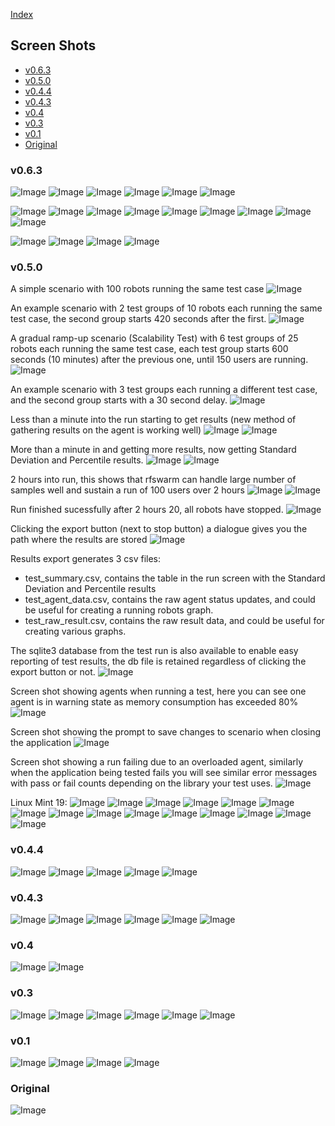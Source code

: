 
[Index](README.md)

## Screen Shots

- [v0.6.3](#v063)
- [v0.5.0](#v050)
- [v0.4.4](#v044)
- [v0.4.3](#v043)
- [v0.4](#v04)
- [v0.3](#v03)
- [v0.1](#v01)
- [Original](#Original)

### v0.6.3

![Image](Images/MacOS_Plan_New_v0.6.3.png)
![Image](Images/MacOS_Plan_saved_opened_v0.6.3.png)
![Image](Images/MacOS_Plan_v0.6.3_150u_25per10min.png)
![Image](Images/MacOS_Plan_v0.6.3_20u_delay_example.png)
![Image](Images/MacOS_Plan_v0.6.3_Test_Settings.png)
![Image](Images/MacOS_Plan_v0.6.3_Test_Settings_Filter_Rules.png)

![Image](Images/MacOS_Run_Start_v0.6.3_09s.png)
![Image](Images/MacOS_Run_Start_v0.6.3_1.37s.png)
![Image](Images/MacOS_Run_Start_v0.6.3_54s.png)
![Image](Images/MacOS_Run_v0.6.3_100u_2h.png)
![Image](Images/MacOS_Run_v0.6.3_Abort_Run_Dialogue.png)
![Image](Images/MacOS_Run_v0.6.3_Aborted.png)
![Image](Images/MacOS_Run_v0.6.3_Bomb_Run.png)
![Image](Images/MacOS_Run_v0.6.3_Finished.png)
![Image](Images/MacOS_Run_v0.6.3_Rampdown.png)

![Image](Images/MacOS_Agents_ready_v0.6.3.png)
![Image](Images/MacOS_Agents_running_v0.6.3.png)
![Image](Images/MacOS_Agents_running_warning_v0.6.3.png)
![Image](Images/MacOS_Agents_stopping_v0.6.3.png)


### v0.5.0

A simple scenario with 100 robots running the same test case
![Image](Images/Plan_v0.5.0_100u.png)

An example scenario with 2 test groups of 10 robots each running the same test case, the second group starts 420 seconds after the first.
![Image](Images/Plan_v0.5.0_20u_delay_example.png)

A gradual ramp-up scenario (Scalability Test) with 6 test groups of 25 robots each running the same test case, each test group starts 600 seconds (10 minutes) after the previous one, until 150 users are running.
![Image](Images/Plan_v0.5.0_150u_25per10min.png)

An example scenario with 3 test groups each running a different test case, and the second group starts with a 30 second delay.
![Image](Images/Plan_v0.5.0_3tests.png)

Less than a minute into the run starting to get results (new method of gathering results on the agent is working well)
![Image](Images/Run_Start_v0.5.0_39s.png)
![Image](Images/Run_Start_v0.5.0_54s.png)

More than a minute in and getting more results, now getting Standard Deviation and Percentile results.
![Image](Images/Run_Start_v0.5.0_77s.png)
![Image](Images/Run_v0.5.0_100u_6m.png)

2 hours into run, this shows that rfswarm can handle large number of samples well and sustain a run of 100 users over 2 hours
![Image](Images/Run_v0.5.0_98u_2h.png)
![Image](Images/Run_v0.5.0_100u_2h.png)

Run finished sucessfully after 2 hours 20, all robots have stopped.
![Image](Images/Run_Finished_v0.5.0_100u_2h.png)

Clicking the export button (next to stop button) a dialogue gives you the path where the results are stored
![Image](Images/Report_export_v0.5.0.png)

Results export generates 3 csv files:
- test_summary.csv, contains the table in the run screen with the Standard Deviation and Percentile results
- test_agent_data.csv, contains the raw agent status updates, and could be useful for creating a running robots graph.
- test_raw_result.csv, contains the raw result data, and could be useful for creating various graphs.

The sqlite3 database from the test run is also available to enable easy reporting of test results, the db file is retained regardless of clicking the export button or not.
![Image](Images/Results_v0.5.0_100u_2.5hr.png)

Screen shot showing agents when running a test, here you can see one agent is in warning state as memory consumption has exceeded 80%
![Image](Images/Agents_running_v0.5.0.png)

Screen shot showing the prompt to save changes to scenario when closing the application
![Image](Images/Save_prompt_v0.5.0.png)

Screen shot showing a run failing due to an overloaded agent, similarly when the application being tested fails you will see similar error messages with pass or fail counts depending on the library your test uses.
![Image](Images/Run_v0.5.0_crashing_users.png)

Linux Mint 19:
![Image](Images/Linux-v0.5.0_Agents_Ready.png)
![Image](Images/Linux-v0.5.0_Agents_Running.png)
![Image](Images/Linux-v0.5.0_Agents_Stopping.png)
![Image](Images/Linux-v0.5.0_Plan_150u_25per10min.png)
![Image](Images/Linux-v0.5.0_Plan_New.png)
![Image](Images/Linux-v0.5.0_Plan_Save_prompt.png)
![Image](Images/Linux-v0.5.0_Run_6min.png)
![Image](Images/Linux-v0.5.0_Run_Not_Enough_Robots.png)
![Image](Images/Linux-v0.5.0_Run_Report_prompt.png)
![Image](Images/Linux-v0.5.0_Run_Robots_Available.png)
![Image](Images/Linux-v0.5.0_Run_Start_10sec.png)
![Image](Images/Linux-v0.5.0_Run_Start_2min.png)
![Image](Images/Linux-v0.5.0_Run_Start_52sec.png)
![Image](Images/Linux-v0.5.0_Run_percnt_and_stddev.png)
![Image](Images/Linux-v0.5.0_Run_webdriver_fails.png)





### v0.4.4

![Image](Images/Plan_v0.4.4.png)
![Image](Images/Run_Start_v0.4.4.png)
![Image](Images/Run_v0.4.4.png)
![Image](Images/Run_v0.4.4_100u_25min.png)
![Image](Images/Agents_running_v0.4.4.png)

### v0.4.3

![Image](Images/Linux-Plan-v0.4.3.png)
![Image](Images/Linux-Run-v0.4.3-10u1hr.png)
![Image](Images/Linux-Run-v0.4.3-50u1hr.png)
![Image](Images/Linux-Agents-v0.4.3.png)
![Image](Images/Linux-Run-v0.4.3-Overloaded-Agent.png)
![Image](Images/Linux-Agents-v0.4.3-Overloaded-Agents.png)


### v0.4

![Image](Images/Run_v0.4.png "Run - Showing results being collected live")
![Image](Images/Run_Start_v0.4.png "Run - Just Started")

### v0.3

![Image](Images/Plan_unsaved_v0.3.png "Plan - New")
![Image](Images/Plan_saved_opened_v0.3.png "Plan - Planning a performance test")
![Image](Images/Run_v0.3.png "Run - Showing results being collected live")
![Image](Images/Run_Start_v0.3.png "Run - Just Started")
![Image](Images/Agents_ready_v0.3.png "Agents Ready")
![Image](Images/Agents_stopping_v0.3.png "Agents Stopping")

### v0.1

![Image](Images/Plan_v0.1.png "Plan - Planning a performance test")
![Image](Images/Run_v0.1.png "Run - Showing results being collected live")
![Image](Images/Agents_ready_v0.1.png "Agents Ready")
![Image](Images/Agents_running_v0.1.png "Agents Running")

### Original

![Image](Images/Run_Orig.png "Run - Showing results being collected live")
